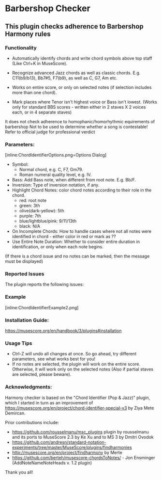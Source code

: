 # Barbershop Checker
## This plugin checks adherence to Barbershop Harmony rules

### Functionality

- Automatically identify chords and write chord symbols above top staff (Like Ctrl+K in MuseScore).
- Recognize advanced Jazz chords as well as classic chords. E.g. C11(b9/b13), Bb7#5, F7(b9), as well as C, G7, Am etc.
- Works on entire score, or only on selected notes (if selection includes more than one chord).   

- Mark places where Tenor isn't highest voice or Bass isn't lowest. (Works only for standard BBS scores - written either in 2 staves X 2 voices each, or in 4 separate staves)

It does not check adherence to homophanic/homorhythmic equirements of barbershop
Not to be used to determine whether a song is contestable! Refer to official judge for professional verdict

### Parameters:
 [inline:ChordIdentifierOptions.png=Options Dialog] 

- Symbol:
    - Normal chord, e.g. C, F7, Gm79.  
    - Roman numeral quality level, e.g. Ⅳ.
- Bass: Add Bass note, when different from root note. E.g. Bb/F.
- Inversion: Type of inversion notation, if any.  
- Highlight Chord Notes: color chord notes according to their role in the chord.
    - red: root note
    - green: 3th
    - olive(dark-yellow): 5th
    - purple: 7th
    - blue/lightblue/pink: 9/11/13th
    - black: N/A
- On Incomplete Chords: How to handle cases where not all notes were identified in chord - either color in red or mark as ??
- Use Entire Note Duration: Whether to consider entire duration in identification, or only when each note begins.

(If there is a chord issue and no notes can be marked, then the message must be displayed)

### Reported Issues
The plugin reports the following issues:


### Example
 [inline:ChordIdentifierExample2.png] 

### Installation Guide:
https://musescore.org/en/handbook/3/plugins#installation

### Usage Tips  
- Ctrl-Z will undo all changes at once. So go ahead, try different parameters, see what works best for you!
- If no notes are selected, the plugin will work on the entire score. Otherwise, it will work only on the selected notes (Also if partial staves are selected, please beware).

### Acknowledgments:  
Harmony checker is based on the "Chord Identifier (Pop & Jazz)" plugin, which I started in turn as an improvement of https://musescore.org/en/project/chord-identifier-special-v3 by Ziya Mete Demircan.

Prior contributions include:
- https://github.com/rousselmanu/msc_plugins  plugin by rousselmanu and its ports to MuseScore 2.3 by Ke Xu and to MS 3 by Dmitri Ovodok
- https://github.com/andresn/standard-notation-experiments/tree/master/MuseScore/plugins/findharmonies  
- http://musescore.org/en/project/findharmony  by Merte  
- https://github.com/berteh/musescore-chordsToNotes/  - Jon Ensminger (AddNoteNameNoteHeads v. 1.2 plugin)  

Thank you all!